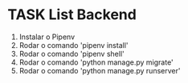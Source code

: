 # TASK List Backend

1. Instalar o Pipenv
1. Rodar o comando 'pipenv install'
1. Rodar o comando 'pipenv shell'
1. Rodar o comando 'python manage.py migrate'
1. Rodar o comando 'python manage.py runserver'
